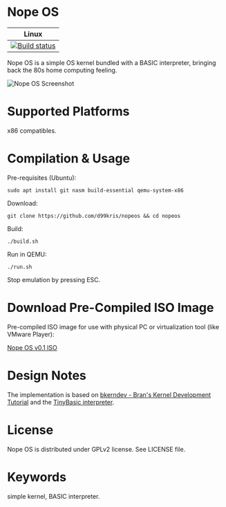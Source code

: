 Nope OS
=======

| **Linux** |
|-----------|
| [![Build status](https://travis-ci.com/d99kris/nopeos.svg?branch=master)](https://travis-ci.com/d99kris/nopeos) |

Nope OS is a simple OS kernel bundled with a BASIC interpreter, bringing 
back the 80s home computing feeling.

![Nope OS Screenshot](/doc/nopeos-helloworld.png)

Supported Platforms
===================
x86 compatibles.

Compilation & Usage
===================
Pre-requisites (Ubuntu):

    sudo apt install git nasm build-essential qemu-system-x86

Download:

    git clone https://github.com/d99kris/nopeos && cd nopeos

Build:

    ./build.sh

Run in QEMU:

    ./run.sh

Stop emulation by pressing ESC.

Download Pre-Compiled ISO Image
===============================
Pre-compiled ISO image for use with physical PC or virtualization tool 
(like VMware Player): 

[Nope OS v0.1 ISO](https://github.com/d99kris/nopeos/releases/download/v0.1/nopeos-0.1.iso)

Design Notes
============
The implementation is based on [bkerndev - Bran's Kernel Development Tutorial](http://www.osdever.net/bkerndev/Docs/title.htm) and the [TinyBasic interpreter](http://www.ittybittycomputers.com/IttyBitty/TinyBasic/).

License
=======
Nope OS is distributed under GPLv2 license. See LICENSE file.

Keywords
========
simple kernel, BASIC interpreter.

